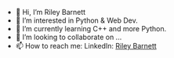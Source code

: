 - 👋 Hi, I’m Riley Barnett
- 👀 I’m interested in Python & Web Dev.
- 🌱 I’m currently learning C++ and more Python.
- 💞️ I’m looking to collaborate on ...
- 📫 How to reach me: LinkedIn: [Riley Barnett](https://www.linkedin.com/in/rileybarnett/)

<!---
RIloBarnett/RIloBarnett is a ✨ special ✨ repository because its `README.md` (this file) appears on your GitHub profile.
You can click the Preview link to take a look at your changes.
--->
